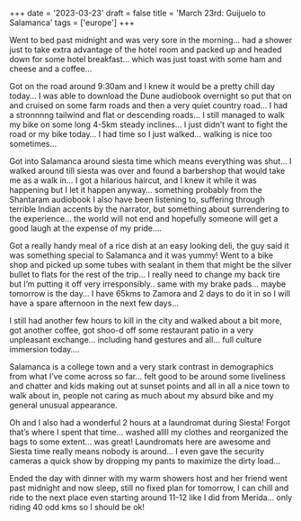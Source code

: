 +++
date = '2023-03-23'
draft = false
title = 'March 23rd: Guijuelo to Salamanca'
tags = ['europe']
+++

Went to bed past midnight and was very sore in the morning… had a shower just to take extra advantage of the hotel room and packed up and headed down for some hotel breakfast… which was just toast with some ham and cheese and a coffee…

Got on the road around 9:30am and I knew it would be a pretty chill day today… I was able to download the Dune audiobook overnight so put that on and cruised on some farm roads and then a very quiet country road… I had a stronnnng tailwind and flat or descending roads… I still managed to walk my bike on some long 4-5km steady inclines… I just didn’t want to fight the road or my bike today… I had time so I just walked… walking is nice too sometimes…

Got into Salamanca around siesta time which means everything was shut… I walked around till siesta was over and found a barbershop that would take me as a walk in… I got a hilarious haircut, and I knew it while it was happening but I let it happen anyway… something probably from the Shantaram audiobook I also have been listening to, suffering through terrible Indian accents by the narrator, but something about surrendering to the experience… the world will not end and hopefully someone will get a good laugh at the expense of my pride….

Got a really handy meal of a rice dish at an easy looking deli, the guy said it was something special to Salamanca and it was yummy! Went to a bike shop and picked up some tubes with sealant in them that might be the silver bullet to flats for the rest of the trip… I really need to change my back tire but I’m putting it off very irresponsibly.. same with my brake pads… maybe tomorrow is the day… I have 65kms to Zamora and 2 days to do it in so I will have a spare afternoon in the next few days…

I still had another few hours to kill in the city and walked about a bit more, got another coffee, got shoo-d off some restaurant patio in a very unpleasant exchange… including hand gestures and all… full culture immersion today….

Salamanca is a college town and a very stark contrast in demographics from what I’ve come across so far… felt good to be around some liveliness and chatter and kids making out at sunset points and all in all a nice town to walk about in, people not caring as much about my absurd bike and my general unusual appearance.

Oh and I also had a wonderful 2 hours at a laundromat during Siesta! Forgot that’s where I spent that time… washed allll my clothes and reorganized the bags to some extent… was great! Laundromats here are awesome and Siesta time really means nobody is around… I even gave the security cameras a quick show by dropping my pants to maximize the dirty load… 


Ended the day with dinner with my warm showers host and her friend went past midnight and now sleep, still no fixed plan for tomorrow, I can chill and ride to the next place even starting around 11-12 like I did from Merida… only riding 40 odd kms so I should be ok!